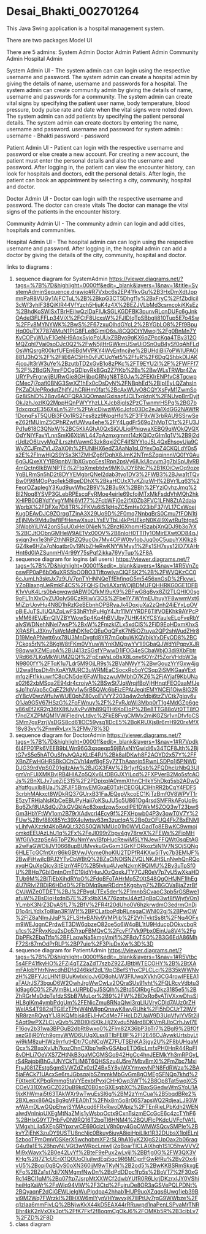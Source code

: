 # Desai_Bhakti_002701264


This Java Swing application is a hospital management system.

There are two packages
Model
UI

There are 5 admins: System Admin Doctor Admin Patient Admin Community Admin Hospital Admin

System Admin UI - 
The system admin can can login using the respective username and password. 
The system admin can create a hospital admin by giving the details of name, username and passwords for a hospital. 
The system admin can create community admin by giving the details of name, username and passwords for a community. 
The system admin can create vital signs by specifying the patient user name, body temperature, blood pressure, body pulse rate and date when the vital signs were noted down. 
The system admin can add patients by specifying the patient personal details. 
The system admin can create doctors by entering the name, username and password.
username and password for system admin : username - Bhakti     password - password 

Patient Admin UI - 
Patient can login with the respective username and password or else create a new account. 
For creating a new account, the patient must enter the personal details and also the username and password. 
After logging in, the patient can view the encounter history, can look for hospitals and doctors, edit the personal details. 
After login, the patient can book an appointment by selecting a city, community, hospital and doctor.

Doctor Admin UI - 
Doctor can login with the respective username and password. 
The doctor can create vitals The doctor can manage the vital signs of the patients in the encounter history.

Community Admin UI - 
The community admin can login and add cities, hospitals and communities.

Hospital Admin UI - 
The hospital admin can can login using the respective username and password. 
After logging in, the hospital admin can add a doctor by giving the details of the city, community, hospital and doctor.



links to diagrams :
1. sequence diagram for SystemAdmin
https://viewer.diagrams.net/?tags=%7B%7D&highlight=0000ff&edit=_blank&layers=1&nav=1&title=SystemAdminSequence.drawio#R7Vxbc6s2EP41fkyGu%2B3HxDmXdtJppmnPaR8VUGy1AjFCTuL%2B%2BkpG3CT5Dhgf1y%2BxFryC%2FfZbdlciI3cWf3yhIF38QiKIR44VfYzch5HjuK4z4X%2BEZJVLbMd3csmcokjKKsEz%2BhdKoSWlSxTBrHEiIwQzlDaFIUkSGLKGDFBK3punvRLcnDUFc6gJnkOAdel3FLFFLp34ViX%2FCtF8UcxsW%2FJIDIqTpSBbgIi810Tup5E7o4Sw%2FFv8MYNYWK%2BwS%2F67zxuOlhdGYcL2%2BYGbLO8%2Ff9BpuHq00uTX77874MuN1PIG8FLe8GjmjO6sJ8CQ0OtYMwoj%2Fg0BnMn7YKvCOPyWUvF1GeNH9AoxSvjoPoUUxZBByo9gKX6qZPccKga4TBy312OMQZqhl7Vai0soDJc0Q2%2FwN5jlHrGWkmUSwUiOSnOuB4ySf0qAhFLdOsWtQsrgR00krfUFEn6BdMVPKY4WyEnfncjhe%2BUHdiBli7oPWIUPAOl881J3hQ%2F%2FIiE6AC5Hh0vFJCUoYet5%2FfuR%2F6DgQShbkDlJAK4jcqJlt3rW3uYe%2BzutbTD2xGvB1o8zPKc%2FT9EYU2I%2F%2FWFFf7%2F%2BdGN7mrFDCgGDIpyRkBGq2Z7fKb%2Bs%2BwWLsTRWbr4ZwURYPyFrgrwijBURwGie8GHIjbqGRNgN8TB0Jw%2FEKIrENPfvC8TgcwpCMec7j7oafl0BNG3SwXZ1hEx0cDsDyN%2FNBphEd%2BIpIEyLQZahsInPKZaDUePRodutZhjfYJhCRiHm0fat%2BcAxWUvO8CQYXsFyM1ZwmSoGz8iShlD%2Bqv6AOFQRA3QOmaaIGxisaqfJCLTxgktqK%2FNUvpBrrDyjtOkJzhJozlKQ2MppHQnPWYYhzLLXJcb8jgIs2PzCTwnmrHSPq%2BG7bTdxcqxzE356XsLn%2Fr%2FtAicDiwzjW6cJofq03Dc2eJa1XdGG2NAWfR1DonqFsT5QUBi3FOo1RS2Fes8zz9NpqHfd%2F31F9xW3rbRAU9SSrwSeeZ62fMUImZ5CPhRZwfUWvu4ehe%2FY4LgdFr569qZhMpTC1z%2FU3JPd1u618C3QNxW%2BC5KliAGhA0QxSjQULiolPhiqwaXEBQ9qWOkQVQXOdYNlYFavYLnnSmKl6XbWL447qAzmxgmmt14zKQiOzGIm1q1V%2B9j2drUdlzO6IzyvMgZjLrszhtVawnG3zk8qxj2CF4ifSIYYIoJ5L4QxEhsoyUja9CWyZCJFmZVLJ2aXOjh%2FUNIHX6edZ3AaNa1sL0YexDoZ4CKQLdY0s5s2E%2FInwHjQS9YSx3K1ZMHZg6fDqhX8JmK2NTmSZqqinnnVQ0fY0Au6gGJQxeXYYlB9pnbVI1bXGvpoEes1Rpn2psVy6IUkUIcvvm3g7blSpUlvRB4mQctn6IkBWNPTEj%2FtqXmebtdw9MK0JOYBNc7%2B1KOiCwOq9ozeYgBLRmSn5hD2t8DYYEMgbrQNel2dab3tyo1DV3%2FWB3%2BJwa1tTQvBw0f98MOqPqo1ek58lgeDDhX%2BkaHCUxX1vKZjjzWH%2BVr1Lq63%2FeorOZapIegY3Kud9uvWhc2B9V%2B3u9X%2BBh%2FYziOvhzJmq%2Bl2Noq8YSVP3GLebRPEscqFvRMoe4eirle69cfojMTxMkFsddVhMQh2hkXHlPB0GBYdfYvgYMNi6Vf77%2FcbWFj0e2ifX0Zb3FVC1LFN8ZtA2dajaWprbX%2FDFXe7D8TR%2FKVs6IS1kHpZC5mHx023ibF37jVL17CxWoejKugDEAvDJC9ZOrqgTZinA3X29Uo9D%2F0mq7NnbqBrS0Cmu7fFON1tizEjNMx9Mdu9af8FfHenwXsuzLYsEVTbLi4kPrUEkqN0K4I9XwtRu1btgaS3lWpbYiLIY42onS5uU0xHeI0NjeN%2BnzI6XhomHSzabjXnQDJ9b3o7rX%2BCJtOObnGMHeW9AE1Vx00OV%2B8nloH0TTI1y1OMirEXwtOD84qJsvjqn3vx1e3hPZthNRBtZQ9ucOx7Mv4OPW0tv1obJuq0oC5upuYXKlkz8GZ4ke6HZa7qNoatbr0y19NbZHeRwKNYWMvy1%2Fs1SH7sys12lD7XAHrHnt6d0lAZSunmHV4r99Y75sPqf2jkka76VyTup%2F8A
2. sequence diagram for logins (all users)
https://viewer.diagrams.net/?tags=%7B%7D&highlight=0000ff&edit=_blank&layers=1&nav=1#R5VnZcpswFP0aP6bD6uXRS5bOOBO3TiftowIyaCIQFSK2%2B%2FWVQKzCC06cJumLh3sktJx7z9UV7pnTYHNNQeTfEhfinqG5m5456xnGsD%2FkvwLYZoBlaxngUeRmkF4CS%2FQHSjDvliAXxrWOjBDMUFQHHRKG0GE1DFBK1vVuK4Lrs0bAgwqwdABW0QfkMl9uK9%2BFwG8g8vx8Zl2TLQHIO0sg9oFL1hXIvOyZU0oIy56CzRRiwV3OS%2Fbe1Y7WYmEUhuyYF8wwmVxt6MjZzrUovHu4N8D1hRzlGeBEbnhOPBRyaJk4DoxjuXa2zQnh24jEYxLgOVpBjEJuTSJIUQAZpLwFS3hRYhPuHgY4Jtr11MYYRDF6TIfVOEKhk9AYPcPvMM6iIEVJErrQlVZBYWowSp4Kp4hBVUby7UHK4KYCSYauIeELpFveRbYalvSWDNehNNel7wsP%2BxW%2FmzkIZLx5xdClS%2FiD9EoHDxmKhxSXRASFLJ3XnvTsWcMdhDKfeCQEuOqQFxK7N5iOZtuya2QP2shWudZHr8D19MeAPNwtt6vx78U3MnDvgfd8YR7mGobuWKQVbjkYxDFyOD8%2BC7Ckqs5rN%2BKgW8tFKm0VYuwWYnKMQgwYV1I9GbaQJWdYiPgpvXJR98qwwXZMEupA%2BU413zSGsfYPwwD1IFOG4eSCbaWbjO3di9XbFbtrVRd667LKqMkWUMZQQf%2FpEraVsLoBsX8Lony6OYrZf5ZorVHdbW3aN9800fY%2FTqK1u7Ldr5M9OjLR9s%2BVaNWyY%2BwGouzYrYGxw4jgU2wa8fpsDh4hXpAYMURC3uWRMEaCSocxRp5oYCSqp2iSMKGaaVExtmfqziFt1kkuwrfC8qCN5deI6FaW1bzzwuMMbhD7KZ6%2FjAYjaf9KbUNas02l62xbMSqa2E94dr4croiyA%2BSwSt7JqWrqjfBoVjHHnqtFEO0aaMfJesJp1hpVap5cCqEZ2ldVv1w5rB5QWc6bEizEPAtJeqitEMYNCEj1Ojw8IG2RdYBcV0wzWfuIwWUE0phZ80voEVVYZ203q4w2cfdbj6tzZVCtk7glqy6vO1Ja9G5V67HSzG%2FoFWnuy%2F%2FvRJpWI3Mbp0rT1g4MdGZp6gev86sEf2KR2g36tX8tUvXyPvWh89QTH6KoEIoP%2Be8TTG88oVt0TT8fOf7ndZXZPMQM1VWjFledryLtdvc%2FkE8FvgCMMx2miKGZSr1vnDfvfoCSSMm7gxPzrjVsDGS8cd61lOC59ysq1lDcE5%2BoKRUXjs8r6mH920rxMfX18y83yy%2FnmRvLvx%2FMy78%3D
3. sequence diagram for DoctorAdmin
https://viewer.diagrams.net/?tags=%7B%7D&highlight=0000ff&edit=_blank&layers=1&nav=1#R7Vpdk6I4FP01Pk6VEEB9bLWn96G3xpqeqp59jBAxNYGwIdi6v34TCF8Jth%2BjtG7vS5e5hATOuSfnJvQAzKLtE4PJ%2Bk8aIDKwh8F2AOYD2x57Y%2FFXBnZFwHGHRSBkOChCVh14wf8gFSy7ZThAaasjp5RwnLSDPo1j5PNWDDJG39rdVpS0Z01giIzAiw%2BJGX3FAV%2Br1yrfQsb%2FQDhclzNbQ3UlgmVnFUjXMKBvjRB4HIAZo5QXv6LtDBGJXYlLcd%2FXPVerB2Mo5sfcAOJs%2BnXLJv7ueZjE315%2F2PDpixplA0mmXthnCHIkY5hDkg5sb2ADwQaYqtfguxIb8UaJ%2FJlF5BmvEMGxaE0TxHCEOGLiClHhRR2bCqY4FDF53crbhMAkxct8WDkRQ37GUrxB31FaJEQepVkcoEC1KjTzBmf0V8WPVT1rE5zyTRHjaNsIKbCeEBUPyHaii7oKSuJU5o5U861Og4rsdSMFRkAFoUq9sBq6Zkf8UASdQJZtkGVQklAc83xedzpw5xodlPE1DWkMSZOQ3wT23bw6Gm3HbYFtWV1om2B79rXAdvcrI4Ecy9f%2FXHpwb04P3v3owT0V7Y%2FUw%2Bvf88X85Yc39X4uIwtsv63m3zucIqA%2Bp0zOFUQ4FkZBxENMlyLihfyAXzzkt4KpBAQLt32GS0QWNMUc01h0WVLOadTo8EBwKC9wmojomkdEEUAzLhU1q%2Fx%2FeJl099rZbpv4gy78rwX%2FEWs%2FioMHWfGIVkzzpSeA6TpPZKuNmYwvIBfpHucRewiM5LYNJewFFQWtGsqEtAGa2wFaGWOIiJV10668upBUMyykuGvGxm3GrKFORkoz5iN1V7NSOjSQNg6HLETcGCfntXrr86kGBtVwJVcme0hoKIU2TDPfR4KXw5ITyc7b3EMlJF%2BwiFiHwiIcBPJ2YTvCbWBtQ%2BZaCjNOlSNZVQLNKJHSLnNwhQnRQoxyqHQuXeQicv3itElznY4F0%2B5Ivku4UyeNzkmK9QlMU%2By3uTpSf0U%2BHq7GblOntnOmTC19idYHurJOzQqxkJTY7CJR0eV7p7vU5wXkaHDTUb9M%2BlTjEbXihdRYpO%2FdqBFoTAHrMq5ZtXtS48QgOHfJNF1lhEg4U7iRlvlZBDjR6HDdD%2FbDMq9uwRDdm5Kgphyg7%2BGOVaBjaZzrBfCVJWiZe0TDET%2BJ%2FBygUTEx5der%2F1mnbSCvaoC3pb5rGSBwe1afuW%2BsDiqHxdnl57E%2Fx9bX1A776zqtvJ4Azf3gBqO3wf8fWjytVOn1YLmbK3NrZ3DyASfL7%2BfV%2FR4t20dUho0V6hzkrwdmO3edrmOnDjD1o4rLYdlxTo8Ian3R1W1f%2BPCLatboPdbRLnsgaCWNI02gj%2BPwOW%2FlZ8aNImJJqP%2FLSHvBANv9VMPljb%2F2VhTvktSs8t%2FNq4OFxm9WEJqgnCPrdwET3DW6qbzeO82oe5o6W4oBL1tU9HducpDOkvcbqRu1cs%2FRvxKcu2sDo57rxpFBMQyC%2FcvFf7Vk9Pbx0EinUa8V4%2FgDbPFk2EbaTtfp%2BFLaqwNa5kmgVmjfj%2F8dvTSO%2B3G6EdA86MhF72Sr87rnOdPrRLP%2BP7uie%2F3PiuDxXw%3D%3D
4. sequence diagram for PatientAdmin
https://viewer.diagrams.net/?tags=%7B%7D&highlight=0000ff&edit=_blank&layers=1&nav=1#R5Vtbc5s4FP41fkyHO%2FZj4qTZ2aZdT7szbZ92ZJBtbWTECOHY%2B%2BtXAmFAIobYhtrNiwcdhBDfd246kkf2dL19pCBefSYhxCPLCLcj%2B35kWWNvzH%2BFYJcLHNfIBUuKwlxkloJv6D8ohUW3FIUwqXVkhGCG4rowIFEEA1aTAUrJS73bguD6W2OwhJrgWwCwLv2OQraSUs91yht%2FQLRcyVdbtu3ld9ag6C0%2FJVmBkLxURPbDyJ5SQlh%2Btd5OIRbgFcDkz3185e5%2BZhRGrMsDdpTefdzSSbB7MuLor%2B9%2FW%2BDxRo6yATiVXxwDhsSIHL8gIKm4ymbPdgUm%2FENicZmu8RNaQIwi3rqLIUVryCDld7AUz0rZHWeIAS4T982sjTGIEzTPhjW4hMIgpQnawK8wyRUhk%2FI5hDCUrT2IWYNR8rznRQyqY1J8IKQMbisiidEjJHyCdMe7FHcLDZUaW9D3UqVfylYV5t2iI5Aqt9wPXZLCLyQvb%2BDI0jjSKIkJilj2Xvdu5N4rdBDKVmRJIoCrhJwI7EF16oy2b31wa3BPGuB2dbRt8wxo0%2Flm82X36bP3bTr7%2Bgl9%2BfOfxezG8jR0Ych9gmyWWD6UUgXLss8TIbFE8F%2FI2E46OJAywkUrtsbyLtwi9kM8zuHIWz9rrfutHDtr7CqNCqWZ7FUTSEhKA3jgy2U%2F8bUHqaMQcx%2BxqXvIJh7kozOhnCXlbp1wRyGSAbqETD6jcLmfxPH0HnR44RpFI8vDHLi7OeVXS7ZHtNkB3gaMCGMSGo942HgCc4hnJEEMkYh3mRPGyLrS4RajpbjBhGJUNYCkTLjM6T6QHSSzu4U5re7MbvBmXl%2FmZbc7MxiFtyJ081ZEstgSgmSVWZdZx0zIZ4Bx5Y8yiWXYmveyNPN8FdRWza%2BA5jaFACk71UAcxSe6rsJGbsqajbSZmmkMbGvGm8gOMEgSFNQp7khd%2FiXtkelCKPbqRmmq5taVYEexbtPvxjCHHOwq3WT%2B8Op8Tat5wqXC5COeV310XwGCZ02DuB9kdZ0B0scGXEsgbXC%2BaxSGedwWmSYoU1A9jxKhWmaj5t63TAkWXr9wTwuEsSI6g%2BM2zYmCua%2B5bqdBRe2%2BXLepx86AQsBg9qVFEA0hT%2FNx8m5o8r06S7apsWQ2RdjeaLJ93WwWAmDLwGQpEhwjSYMAcqd6FRxRwoDMpiz%2FTEnRjeLPbKdh2WENalwdVnlnipUXEgMtNaZMjs1yWsbpOctx9CxnTsizmECcGcE6c4zcTYhF6%2BHlxG9YT7HbFyDN9RQ16T2bqTl6HNM4%2BQUFlcPKdcUVFcfVA1LVMgxhLiIa5XEpSRYpxrvrCE690cizLV8h0py4GpOWMWSQcvSMPIe%2BkvYZjEhK3zuDY9USTU8ncNjc0Bkuy6iuyA8ieiHpiLIkt1R32DUbsX1loIELnI5zbooTPmOmVOSKerX5wchqbmXF2rSL9hA16yK2XIgS2UpOax2b06raqG4u9a1E%2BhpyNLVGt3wWRpcLniwlIj2qBoarTICLAIXhgh1S1O5hwVVVZMj9xWayx%2B0e42LyYf%2BteF9ePux2wLvijI%2BBfjg0G%2FW3QX3VKHg%2B7Z1cUErjX1Q0UoOIujlwdEqj5qc9R6MCjgrFGwRfRu%2Bv2Ox4ivU5%2Bopi0qBQvS0oXN360jjM9wTKyN%2B2od5%2BwKKBSRmSkxgEKFo%2BZa1st7di7XNMgmfNwDn%2BdPdDDpc1fp5s%2BoVT7%2F30xGRc14BCI1qM%2Bq07ftp7JsrpMtXXWCf2dwbYUfR0R6LkrjDKzrxlJY0VShiheiHqXaWr%2FsWlq94VlW%2F3Ctd%2FujruDe8OR3aGSVePQLPDNt%2BQyaqnF2dCiGEWLjeIgWuPlgdpa42hhab1HUP9uoXZqqs6Uwg1jeb39Bvi9M2Wq7FWrzkl%2BHXW6mlYynVHYavvxjK7lllPtUy7rgG9WWbze%2Fq1zIaa6mmFivLQ%2BNjwKkX44kD5EAX44rRRuwpd1naPenLSPvaMrTNRBhr4kK2nVxOlk3pt%2FfK7Fkf2f8oqmCgOkJ6%2FOMKb5R%2B3cibLv7%2FZD%2F8D
5. class diagram
